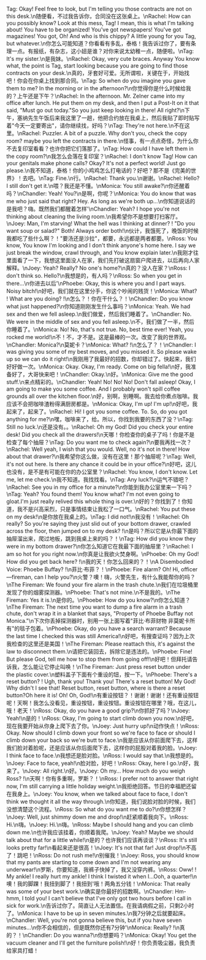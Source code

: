 Tag: Okay! Feel free to look, but I'm telling you those contracts are not on this desk.\n随便看，不过我告诉你，合同没在这张桌上。\nRachel: How can you possibly know? Look at this mess, Tag! I mean, this is what I'm talking about! You have to be organized! You've got newspapers! You've got magazines! You got, Oh! And who is this chippy? A little young for you Tag, but whatever.\n你怎么可能知道？你看看有多乱，泰格！我告诉过你了，要有条理一点。有报纸，有杂志，这小妞是谁？对你来说太幼稚一点，随便啦。\nTag: It's my sister.\n是我妹。\nRachel: Okay, very cute braces. Anyway You know what, the point is Tag, start looking because you are going to find those contracts on your desk.\n真的，牙套好可爱。无所谓啦，关键在于，开始找吧！你会在你桌上找到那合同。\nTag: So when do you imagine you gave them to me? In the morning or in the afternoon?\n你觉得你是什么时候给我的？上午还是下午？\nRachel: In the afternoon. Mr. Zelner came into my office after lunch. He put them on my desk, and then I put a Post-It on it that said, "Must go out today."So you just keep looking in there! All right?\n下午，塞纳先生午饭后来我这里了一趟，他把合约放在我桌上，然后我贴了即时贴写着"今天一定要寄出"，请你继续找，好吗？\nTag: They're not here.\n不在这里。\nRachel: Puzzler. A bit of a puzzle. Why don't you, check the copy room? maybe you left the contracts in there.\n怪事，有一点点奇怪，为什么你不去复印室看看？也许你把它们落那了。\nTag: How could I have left them in the copy room?\n我怎么会落在复印室？\nRachel: I don't know Tag! How can your genitals make phone calls? Okay? It's not a perfect world! Just go please.\n我不知道，泰格！你的小鸡鸡怎么打电话的？好吧？那不是《完美的世界》！去吧。\nTag: Fine.\n行。\nRachel: Thank you.\n谢谢。\nRachel: Hello? I still don't get it.\n喂？我还是不懂。\nMonica: You still awake?\n你还醒着吗？\nChandler: Yeah! You?\n是啊，你呢？\nMonica: You do know that was me who just said that right? Hey. As long as we're both up…\n你知道说话的是我吧？嗨。既然我们都醒着怎样'\nChandler: Yeah? I hope you're not thinking about cleaning the living room.\n我希望你不是想要打扫客厅。\nJoey: Man, I'm starving! What the hell was I thinking at dinner? ! "Do you want soup or salad?" Both! Always order both!\n伙计，我饿死了，晚饭的时候我都吃了些什么啊？！"要汤还是沙拉"，都要，永远都是两者都要。\nRoss: You know, You know I'm looking and I don't think anyone's home here. I say we just break the window, crawl through, and You know explain later.\n我刚才往里面看了一下，我想这里面没人在家，我们先打破这扇窗户爬进去，以后再向人家解释。\nJoey: Yeah? Really? No one's home?\n真的？没人在家？\nRoss: I don't think so. Hello?\n我想是的，有人吗？\nRoss: So when you get in there…\n你进去以后'\nPhoebe: Okay, this is where you and I part ways. Noisy bitch!\n好吧，我们就在这里分手，你这个吵闹的贱货！\nMonica: What? ! What are you doing? !\n怎么？！你在干什么？！\nChandler: Do you know what just happened?\n你知道刚刚发生什么事吗？\nMonica: Yeah. We had sex and then we fell asleep.\n我们做爱，然后我们睡着了。\nChandler: No. We were in the middle of sex and you fell asleep.\n不，我们做了一半，然后你睡着了。\nMonica: No! No, that's not true. No, best time ever! Yeah, you rocked me world!\n不！不，才不是。这是最棒的一次。改变了我的世界观。\nChandler: Monica?\n莫妮卡？\nMonica: What? !\n怎么了？！\nChandler: I was giving you some of my best moves, and you missed it. So please wake up so we can do it right!\n我刚用了我最好的招数，你却错过了。快起来，我们好好做一次。\nMonica: Okay. Okay, I'm ready. Come on big fella!\n好，我准备好了，大哥快来吧！\nChandler: Okay.\n好。\nMonica: Give me the good stuff.\n来点精彩的。\nChandler: Yeah! No! No! No! Don't fall asleep! Okay, I am going to make you some coffee. And I probably won't spill coffee grounds all over the kitchen floor.\n好，别啊，别睡啊。我去给你煮点咖啡。我应该不会把咖啡渣粉得满厨房都是。\nMonica: Okay, I'm up! I'm up!\n好吧，我起来了，起来了。\nRachel: Hi! I got you some coffee. To. So, do you got anything for me?\n嘿，咖啡来了，给。所以，你找到我要的东西了没？\nTag: Still no luck.\n还是没有。。\nRachel: Oh my God! Did you check your entire desk! Did you check all the drawers!\n天哪！你检查你的桌子了吗！你是不是检查了每个抽屉？\nTag: Do you want me to check again?\n要我再找一次？\nRachel: Well yeah, I wish that you would. Well, no it's not in there! How about that drawer?\n我希望你这么做，没有在这里！那个抽屉呢？\nTag: Well, it's not out here. Is there any chance it could be in your office?\n好吧，这儿也没有，是不是有可能在你的办公室里？\nRachel: You know, I don't know. Let me, let me check.\n我不知道。我找找看。\nTag: Any luck?\n运气不错吧？\nRachel: See you in my office for a minute?\n你能到我办公室里来一下吗？\nTag: Yeah? You found them! You know what? I'm not even going to gloat.I'm just really relived this whole thing is over.\n好的？你找到了！你知道，我不是兴高采烈，只是事情结束让我松了一口气。\nRachel: You put these on my desk!\n是你放在我桌上的。\nTag: I did not!\n我没有！\nRachel: Oh really? So you're saying they just slid out of your bottom drawer, crawled across the floor, then jumped on to my desk? !\n是吗？所以它是从你最下面的抽屉溜出来，爬过地板，跳到我桌上来的吗？！\nTag: How did you know they were in my bottom drawer?\n你怎么知道它在我最下面的抽屉里？\nRachel: I am so hot for you right now.\n你真是让我欲火焚身啊。\nPhoebe: Oh my God! How did you get back here? !\n我的天！你怎么回来的？！\nA Disembodied Voice: Phoebe Buffay? !\n菲比·布菲？！\nPhoebe: Fire alarm? Oh! Hi, officer—fireman, can I help you?\n火警？噢！嗨，火警先生，有什么我能帮你的吗？\nThe Fireman: We found your fire alarm in the trash chute.\n我们在垃圾桶里发现了你的烟雾探测器。\nPhoebe: That's not mine.\n不是我的。\nThe Fireman: Yes it is.\n是你的。\nPhoebe: How do you know?\n你怎么知道？\nThe Fireman: The next time you want to dump a fire alarm in a trash chute, don't wrap it in a blanket that says, "Property of Phoebe Buffay not Monica."\n下次你丢掉探测器时，别用一张上面写着"菲比·布菲财物 非莫妮卡所有"的毯子包着。\nPhoebe: Okay, do you have a search warrant? Because the last time I checked this was still America!\n好吧，有搜查证吗？因为上次我检查的这里还是美国！\nThe Fireman: Please reattach this, it's against the law to disconnect them.\n请把它装回去，拆除它是违法的。\nPhoebe: Fine! But please God, tell me how to stop them from going off!\n好吧！但拜托请告诉我，怎么能让它停止叫唤！\nThe Fireman: Just press reset button under the plastic cover.\n塑料盖子下面有个重设的钮，按一下。\nPhoebe: There's a reset button? ! Ugh, thank you! Thank you! There's a reset button! My God! Why didn't I see that! Reset button, reset button, where is there a reset button?Oh here it is! Oh! Oh, God!\n有重设按钮？！谢谢！谢谢！还有重设按钮呢！天啊！我怎么没看见，重设按钮，重设按钮。重设按钮在哪里？哦，在这儿，哦！老天！\nRoss: Okay, do you have a good grip?\n你抓好了吗？\nJoey: Yeah!\n是的！\nRoss: Okay, I'm going to start climb down you now.\n好吧，现在我要开始从你身上爬下去了你。\nJoey: Just hurry up!\n动作快点！\nRoss: Okay. Now should I climb down your front so we're face to face or should I climb down your back so we're butt to face.\n我是应该从你前面爬下去，这样我们脸对着脸呢，还是应该从你后面爬下去，这样你的屁股对着我的脸。\nJoey: I think face to face.\n我想还是脸对脸。\nRoss: I would say that.\n我想是的。\nJoey: Face to face, yeah!\n脸对脸，好吧！\nRoss: Okay, here I go.\n好，我来了。\nJoey: All right.\n好。\nJoey: Oh my… How much do you weigh Ross? !\n天啊！你有多重啊，罗斯？！\nRoss: I prefer not to answer that right now, I'm still carrying a little holiday weight.\n我拒绝回答。节日的幸福肥还留在我身上。\nJoey: You know, when we talked about face to face, I don't think we thought it all the way through.\n你知道，我们说脸对脸的时候，我们没想清楚这个流程。\nRoss: So what do you want me to do?\n你想怎样？\nJoey: Well, just shimmy down me and drop!\n赶紧顺着我向下。\nRoss: Hi.\n嗨。\nJoey: Hi.\n嗨。\nRoss: Maybe I should hang and you can climb down me.\n也许我应该挂着，你顺着我爬。\nJoey: Yeah? Maybe we should talk about that for a little while!\n是的？也许我们应该再谈谈？\nRoss: It's still looks pretty far!\n看起来还是很高！\nJoey: It's not that far! Just drop!\n不高了！跳吧！\nRoss: Do not rush me!\n别催我！\nJoey: Ross, you should know that my pants are starting to come down and I'm not wearing any underwear!\n罗斯，你要知道，我裤子快掉了，我又没穿内裤。\nRoss: Oww! ! My ankle! I really hurt my ankle! I think I twisted it when I…Ooh, a quarter!\n噢！我的脚踝！我扭到脚了！我扭到'哦！两角五分钱！\nMonica: That really was some of your best work.\n确实是你最好的招数啊。\nChandler: Hm-hmm, I told you! I can't believe that I've only got two hours before I call in sick for work.\n告诉过你了。简直让人无法置信。在我请病假之前，只剩2小时了。\nMonica: I have to be up in seven minutes.\n我7分钟之后就要起床。\nChandler: Well, you're not gonna believe this, but if you have seven minutes…\n你不会相信的，但是既然你还有7分钟'\nMonica: Really? !\n真的？！\nChandler: Do you wanna?\n你想要吗？\nMonica: Okay! You get the vacuum cleaner and I'll get the furniture polish!\n好！你负责吸尘器，我负责给家具打蜡！
        